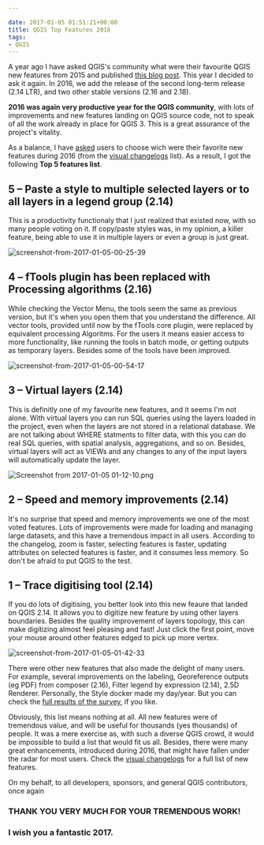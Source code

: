 ```yaml
---

date: 2017-01-05 01:51:21+00:00
title: QGIS Top Features 2016
tags:
- QGIS
---
```


A year ago I have asked QGIS's community what were their favourite QGIS new features from 2015 and published [this blog post](https://gisunchained.wordpress.com/2016/01/01/qgis-top-features-2015/). This year I decided to ask it again. In 2016, we add the release of the second long-term release (2.14 LTR), and two other stable versions (2.16 and 2.18).

**2016 was again very productive year for the QGIS community**, with lots of improvements and new features landing on QGIS source code, not to speak of all the work already in place for QGIS 3. This is a great assurance of the project's vitality.

As a balance, I have [asked](https://senhorneto.typeform.com/to/iEeJye) users to choose wich were their favorite new features during 2016 (from the [visual changelogs](https://www.qgis.org/en/site/forusers/visualchangelogs.html) list). As a result, I got the following **Top 5 features list**.


## 5 – Paste a style to multiple selected layers or to all layers in a legend group (2.14)


This is a productivity functionaly that I just realized that existed now, with so many people voting on it. If copy/paste styles was, in my opinion, a killer feature, being able to use it in multiple layers or even a group is just great.

![screenshot-from-2017-01-05-00-25-39](https://gisunchained.files.wordpress.com/2017/01/screenshot-from-2017-01-05-00-25-39.png)






## 4 – fTools plugin has been replaced with Processing algorithms (2.16)


While checking the Vector Menu, the tools seem the same as previous version, but it's when you open them that you understand the difference. All vector tools, provided until now by the fTools core plugin, were replaced by equivalent processing Algoritms. For the users it means easier access to more functionality, like running the tools in batch mode, or getting outputs as temporary layers. Besides some of the tools have been improved.

![screenshot-from-2017-01-05-00-54-17](https://gisunchained.files.wordpress.com/2017/01/screenshot-from-2017-01-05-00-54-17.png)





## 3 – Virtual layers (2.14)


This is definitly one of my favourite new features, and it seems I'm not alone. With virtual layers you can run SQL queries using the layers loaded in the project, even when the layers are not stored in a relational database. We are not talking about WHERE statments to filter data, with this you can do real SQL queries, with spatial analysis, aggregations, and so on. Besides, virtual layers will act as VIEWs and any changes to any of the input layers will automatically update the layer.

![Screenshot from 2017-01-05 01-12-10.png](https://gisunchained.files.wordpress.com/2017/01/screenshot-from-2017-01-05-01-12-10.png)



## 2 – Speed and memory improvements (2.14)


It's no surprise that speed and memory improvements we one of the most voted features. Lots of improvements were made for loading and managing large datasets, and this have a tremendous impact in all users. According to the changelog, zoom is faster, selecting features is faster, updating attributes on selected features is faster, and it consumes less memory. So don't be afraid to put QGIS to the test.


## 1 – Trace digitising tool (2.14)


If you do lots of digitising, you better look into this new feaure that landed on QGIS 2.14. It allows you to digitize new feature by using other layers boundaries. Besides the quality improvement of layers topology, this can make digitizing almost feel pleasing and fast! Just click the first point, move your mouse around other features edged to pick up more vertex.

![screenshot-from-2017-01-05-01-42-33](https://gisunchained.files.wordpress.com/2017/01/screenshot-from-2017-01-05-01-42-33.png)




There were other new features that also made the delight of many users. For example, several improvements on the labeling, Georeference outputs (eg PDF) from composer (2.16), Filter legend by expression (2.14), 2.5D Renderer. Personally, the Style docker made my day/year. But you can check the [full results of the survey](https://senhorneto.typeform.com/report/iEeJye/XC7D), if you like.

Obviously, this list means nothing at all. All new features were of tremendous value, and will be useful for thousands (yes thousands) of people. It was a mere exercise as, with such a diverse QGIS crowd, it would be impossible to build a list that would fit us all. Besides, there were many great enhancements, introduced during 2016, that might have fallen under the radar for most users. Check the [visual changelogs](https://www.qgis.org/en/site/forusers/visualchangelogs.html) for a full list of new features.


On my behalf, to all developers, sponsors, and general QGIS contributors, once again





### THANK YOU VERY MUCH FOR YOUR TREMENDOUS WORK!




### I wish you a fantastic 2017.
